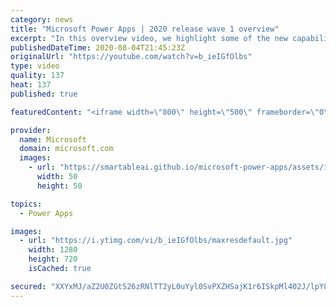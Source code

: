 ```yaml
---
category: news
title: "Microsoft Power Apps | 2020 release wave 1 overview"
excerpt: "In this overview video, we highlight some of the new capabilities included in the latest update to Microsoft Power Apps.      Here are the capabilities covered:     UI enhancements       • Save is always visible       • Chart formatting  Grid user experience enhancements       • Conditional search  "
publishedDateTime: 2020-08-04T21:45:23Z
originalUrl: "https://youtube.com/watch?v=b_ieIGfOlbs"
type: video
quality: 137
heat: 137
published: true

featuredContent: "<iframe width=\"800\" height=\"500\" frameborder=\"0\" src=\"https://www.youtube.com/embed/b_ieIGfOlbs\" allow=\"accelerometer; autoplay; encrypted-media; gyroscope; picture-in-picture\" allowfullscreen></iframe>"

provider:
  name: Microsoft
  domain: microsoft.com
  images:
    - url: "https://smartableai.github.io/microsoft-power-apps/assets/images/organizations/microsoft.com-50x50.jpg"
      width: 50
      height: 50

topics:
  - Power Apps

images:
  - url: "https://i.ytimg.com/vi/b_ieIGfOlbs/maxresdefault.jpg"
    width: 1280
    height: 720
    isCached: true

secured: "XXYxMJ/aZ2U0ZGtS26zRNlTT2yL0uYyl0SvPXZHSajK1r6ISkpMl402J/lpY8uJ4vAbHCoWWJ3emVhSuDysMsUqlxvFkkwDOGeJ9fNjqHG3g5LkHY5Y2mBiPPjVdrWqmDjcfngqVjsGg8t9W+OffccSZCUsLGipIsXZxx1hTWTUkdv/TqasspSS7WdBz0TgCGjVql09slvE4S04SHQmng6jgmlnaRJUa6agqMf2EHdrFDh9a5IIPsOsMgwDSXYGT8v0amNBt+zn0U01t7tl0ts7gsNMUCeH06y5ThP+1Xb1DkE8z23tf4ka4qdJf2AlqY7bQP9KZs/4TcwnGxH/8LeJu6uZ3BXnjD3ib1l4Mf2fi5xQ1mUM2ViKQT5X5skddhOEXJHUEwXxpeoAfOLxcX+m85iY2p0Ido7N7eJjhWHmubSOigvaL7nub5hpsFH6R;AZWbzG8/4Vsu0wlo+yjf2g=="
---
```


